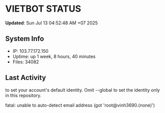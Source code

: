 # VIETBOT STATUS
**Updated**: Sun Jul 13 04:52:48 AM +07 2025

## System Info
- IP: 103.77.172.150
- Uptime: up 1 week, 8 hours, 40 minutes
- Files: 34082

## Last Activity

to set your account's default identity.
Omit --global to set the identity only in this repository.

fatal: unable to auto-detect email address (got 'root@vinh3690.(none)')
